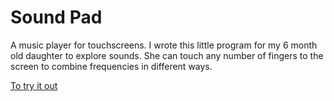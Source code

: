 # Sound Pad
A music player for touchscreens. I wrote this little program for my 6 month old daughter to explore sounds. She can touch any number of fingers to the screen to combine frequencies in different ways.

[To try it out](countable.github.io/bloopybloop)

